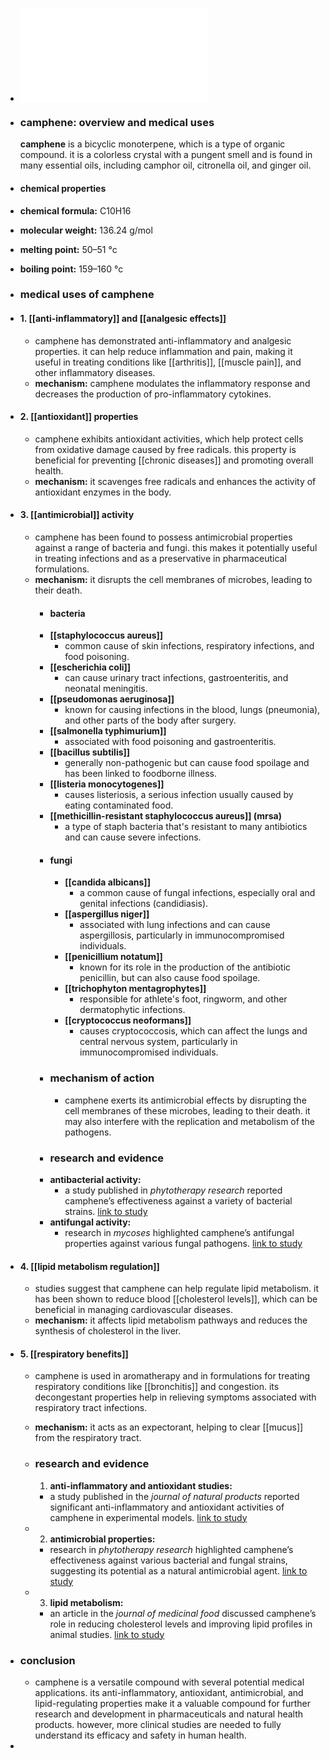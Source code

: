 - ![Camphene.pdf](../assets/Camphene_1719106845776_0.pdf)
- ### camphene: overview and medical uses
  
  **camphene** is a bicyclic monoterpene, which is a type of organic compound. it is a colorless crystal with a pungent smell and is found in many essential oils, including camphor oil, citronella oil, and ginger oil.
- #### chemical properties
- **chemical formula:** C10H16
- **molecular weight:** 136.24 g/mol
- **melting point:** 50–51 °c
- **boiling point:** 159–160 °c
- ### medical uses of camphene
- #### 1. [[anti-inflammatory]] and [[analgesic effects]]
	- camphene has demonstrated anti-inflammatory and analgesic properties. it can help reduce inflammation and pain, making it useful in treating conditions like [[arthritis]], [[muscle pain]], and other inflammatory diseases.
	- **mechanism:** camphene modulates the inflammatory response and decreases the production of pro-inflammatory cytokines.
- #### 2. [[antioxidant]] properties
	- camphene exhibits antioxidant activities, which help protect cells from oxidative damage caused by free radicals. this property is beneficial for preventing [[chronic diseases]] and promoting overall health.
	- **mechanism:** it scavenges free radicals and enhances the activity of antioxidant enzymes in the body.
- #### 3. [[antimicrobial]] activity
	- camphene has been found to possess antimicrobial properties against a range of bacteria and fungi. this makes it potentially useful in treating infections and as a preservative in pharmaceutical formulations.
	- **mechanism:** it disrupts the cell membranes of microbes, leading to their death.
		- #### bacteria
		- **[[staphylococcus aureus]]**
			- common cause of skin infections, respiratory infections, and food poisoning.
		- **[[escherichia coli]]**
			- can cause urinary tract infections, gastroenteritis, and neonatal meningitis.
		- **[[pseudomonas aeruginosa]]**
			- known for causing infections in the blood, lungs (pneumonia), and other parts of the body after surgery.
		- **[[salmonella typhimurium]]**
			- associated with food poisoning and gastroenteritis.
		- **[[bacillus subtilis]]**
			- generally non-pathogenic but can cause food spoilage and has been linked to foodborne illness.
		- **[[listeria monocytogenes]]**
			- causes listeriosis, a serious infection usually caused by eating contaminated food.
		- **[[methicillin-resistant staphylococcus aureus]] (mrsa)**
			- a type of staph bacteria that's resistant to many antibiotics and can cause severe infections.
		- #### fungi
			- **[[candida albicans]]**
				- a common cause of fungal infections, especially oral and genital infections (candidiasis).
			- **[[aspergillus niger]]**
				- associated with lung infections and can cause aspergillosis, particularly in immunocompromised individuals.
			- **[[penicillium notatum]]**
				- known for its role in the production of the antibiotic penicillin, but can also cause food spoilage.
			- **[[trichophyton mentagrophytes]]**
				- responsible for athlete's foot, ringworm, and other dermatophytic infections.
			- **[[cryptococcus neoformans]]**
				- causes cryptococcosis, which can affect the lungs and central nervous system, particularly in immunocompromised individuals.
		- ### mechanism of action
			- camphene exerts its antimicrobial effects by disrupting the cell membranes of these microbes, leading to their death. it may also interfere with the replication and metabolism of the pathogens.
		- ### research and evidence
		- **antibacterial activity:**
			- a study published in *phytotherapy research* reported camphene’s effectiveness against a variety of bacterial strains. [link to study](https://onlinelibrary.wiley.com/doi/abs/10.1002/ptr.2046)
		- **antifungal activity:**
			- research in *mycoses* highlighted camphene’s antifungal properties against various fungal pathogens. [link to study](https://onlinelibrary.wiley.com/doi/abs/10.1111/myc.12097)
- #### 4. [[lipid metabolism regulation]]
	- studies suggest that camphene can help regulate lipid metabolism. it has been shown to reduce blood [[cholesterol levels]], which can be beneficial in managing cardiovascular diseases.
	- **mechanism:** it affects lipid metabolism pathways and reduces the synthesis of cholesterol in the liver.
- #### 5. [[respiratory benefits]]
	- camphene is used in aromatherapy and in formulations for treating respiratory conditions like [[bronchitis]] and congestion. its decongestant properties help in relieving symptoms associated with respiratory tract infections.
	- **mechanism:** it acts as an expectorant, helping to clear [[mucus]] from the respiratory tract.
	- ### research and evidence
	  
	  1. **anti-inflammatory and antioxidant studies:**
		- a study published in the *journal of natural products* reported significant anti-inflammatory and antioxidant activities of camphene in experimental models. [link to study](https://pubs.acs.org/doi/abs/10.1021/np1009629)
	- 2. **antimicrobial properties:**
		- research in *phytotherapy research* highlighted camphene’s effectiveness against various bacterial and fungal strains, suggesting its potential as a natural antimicrobial agent. [link to study](https://onlinelibrary.wiley.com/doi/abs/10.1002/ptr.2046)
	- 3. **lipid metabolism:**
		- an article in the *journal of medicinal food* discussed camphene’s role in reducing cholesterol levels and improving lipid profiles in animal studies. [link to study](https://www.liebertpub.com/doi/abs/10.1089/jmf.2006.038)
- ### conclusion
	- camphene is a versatile compound with several potential medical applications. its anti-inflammatory, antioxidant, antimicrobial, and lipid-regulating properties make it a valuable compound for further research and development in pharmaceuticals and natural health products. however, more clinical studies are needed to fully understand its efficacy and safety in human health.
-